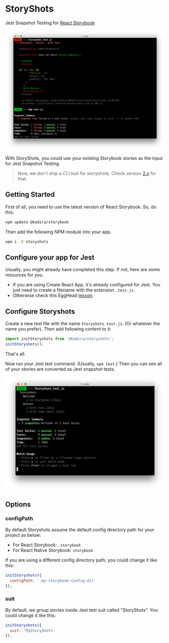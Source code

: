 # StoryShots

Jest Snapshot Testing for [React Storybook](https://github.com/kadirahq/react-storybook)

![StoryShots In Action](docs/screenshot.png)

With StoryShots, you could use your existing Storybook stories as the input for Jest Snapshot Testing.

> Now, we don't ship a CLI tool for storyshots. Check version [2.x](#) for that.

## Getting Started

First of all, you need to use the latest version of React Storybook.
So, do this:

```sh
npm update @kadira/storybook
```

Then add the following NPM module into your app.

```sh
npm i -D storyshots
```

## Configure your app for Jest

Usually, you might already have completed this step. If not, here are some resources for you.

* If you are using Create React App, it's already configured for Jest. You just need to create a filename with the extension `.test.js`.
* Otherwise check this EggHead [lesson](https://egghead.io/lessons/javascript-test-javascript-with-jest).

## Configure Storyshots

Create a new test file with the name `Storyshots.test.js`. (Or whatever the name you prefer).
Then add following content to it:

```js
import initStoryshots from '@kadira/storyshots';
initStoryshots();
```

That's all.

Now run your Jest test command. (Usually, `npm test`.) Then you can see all of your stories are converted as Jest snapshot tests.

![](docs/storyshots.png)

## Options

### configPath

By default Storyshots assume the default config directory path for your project as below:

* For React Storybook: `.storybook`
* For React Native Storybook: `storybook`

If you are using a different config directory path, you could change it like this:

```js
initStoryshots({
  configPath: '.my-storybook-config-dir'
});
```

### suit

By default, we group stories inside Jest test suit called "StoryShots". You could change it like this:

```js
initStoryshots({
  suit: 'MyStoryShots'
});
```

